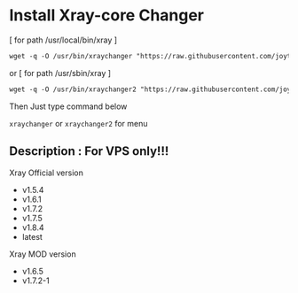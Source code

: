 # Install Xray-core Changer
[ for path /usr/local/bin/xray ]
 ```html
wget -q -O /usr/bin/xraychanger "https://raw.githubusercontent.com/joytun21/Xcore-custompath/main/xraychanger.sh" && chmod +x /usr/bin/xraychanger && xraychanger
  ```
or [ for path /usr/sbin/xray ]
 ```html
wget -q -O /usr/bin/xraychanger2 "https://raw.githubusercontent.com/joytun21/Xcore-custompath/main/xraychanger2.sh" && chmod +x /usr/bin/xraychanger2 && xraychanger2
  ```
Then Just type command below

`xraychanger` or `xraychanger2` for menu


## Description : For VPS only!!!

 Xray Official version
- v1.5.4
- v1.6.1
- v1.7.2
- v1.7.5
- v1.8.4
- latest

Xray MOD version
- v1.6.5
- v1.7.2-1
